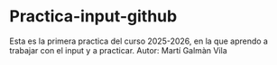 # Practica-input-github
Esta es la primera practica del curso 2025-2026, en la que aprendo a trabajar con el input y a practicar.
Autor: Martí Galmàn Vila
